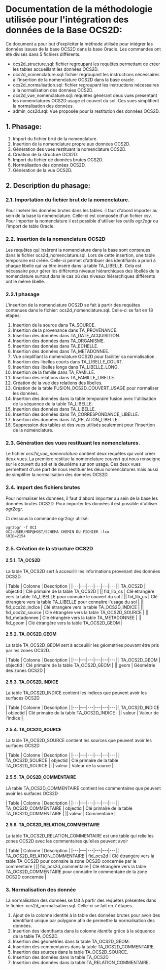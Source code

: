 #  Documentation de la méthodologie utilisée pour l'intégration des données de la Base OCS2D:

Ce document a pour but d'expliciter la méthode utilisée pour intégrer les données issues de la base OCS2D dans la base Oracle. Les commandes ont été divisés dans 5 fichiers différents.
* ocs2d_structure.sql: fichier regroupant les requêtes permettant de créer les tables accueillant les données OCS2D.
* ocs2d_nomenclature.sql: fichier regroupant les instructions nécessaires à l'insertion de la nomenclature OCS2D dans la base oracle.
* ocs2d_normalisation.sql: fichier regroupant les instructions nécessaires à la normalisation des données OCS2D.
* ocs2d_vue_nomenclature.sql: requêtes générant deux vues presentant les nomenclatures OCS2D usage et couvert du sol. Ces vues simplifient la normalisation des données.
* admin_ocs2d.sql: Vue proposée pour la restitution des données OCS2D.

## 1. Phasage:

1. Import du fichier brut de la nomenclature.
2. Insertion de la nomenclature propre aux données OCS2D.
3. Génération des vues restituant la nomenclature OCS2D.
4. Création de la structure OCS2D.
5. Import du fichier de données brutes OCS2D.
7. Normalisation des données OCS2D.
8. Génération de la vue OCS2D.

## 2. Description du phasage:

### 2.1. Importation du fichier brut de la nomenclature.

Pour insérer les données brutes dans les tables. il faut d'abord importer au sein de la base la nomenclature. Celle-ci est composée d'un fichier csv. Pour importer la nomenclature il est possible d'utiliser les outils *ogr2ogr* ou l'import de table Oracle.

### 2.2. Insertion de la nomenclature OCS2D

Les requêtes qui insèrent la nomenclature dans la base sont contenues dans le fichier ocs2d_nomenclature.sql. Lors de cette insertion, une table temporaire est créée. Celle-ci permet d'attribuer des identifiants a priori à chaque libelle qui va être inséré dans la table TA_LIBELLE. Cela est nécessaire pour gérer les différents niveaux hiérarchiques des libellés de la nomenclature surtout dans le cas où des niveaux hiérarchiques différents ont le même libelle.

### 2.2.1 phasage

L'insertion de la nomenclature OCS2D se fait à partir des requêtes contenues dans le fichier: ocs2d_nomenclature.sql. Celle-ci se fait en 18 étapes:
1. Insertion de la source dans TA_SOURCE.
2. Insertion de la provenance dans TA_PROVENANCE.
3. Insertion des données dans TA_DATE_ACQUISITION.
4. Insertion des données dans TA_ORGANISME.
5. Insertion des données dans TA_ECHELLE.
6. Insertion des données dans TA_METADONNEE.
7. Vue simplifiant la nomenclature OCS2D pour faciliter sa normalisation.
8. Insertion des libelles courts dans TA_LIBELLE_COURT.
9. Insertion des libelles longs dans TA_LIBELLE_LONG.
10. Insertion de la famille dans TA_FAMILLE.
11. Insertion des relations dans TA_FAMILLE_LIBELLE.
12. Création de la vue des relations des libelles.
13. Création de la table FUSION_OCS2D_COUVERT_USAGE pour normaliser les données.
14. Insertion des données dans la table temporaire fusion avec l'utilisation de la séquence de la table TA_LIBELLE.
15. Insertion des données dans TA_LIBELLE.
16. Insertion des données dans TA_CORRESPONDANCE_LIBELLE.
17. Insertion des données dans TA_RELATION_LIBELLE.
18. Suppression des tables et des vues utilisés seulement pour l'insertion de la nomenclature.

### 2.3. Génération des vues restituant les nomenclatures.

Le fichier *ocs2d_vue_nomenclature* contient deux requêtes qui vont créer deux vues. La première restitue la nomenclature *couvert* qui nous renseigne sur le couvert du sol et la deuxième sur son usage. Ces deux vues permettent d'une part de nous restituer les deux nomenclatures mais aussi de simplifier la normalisation des données OCS2D.

### 2.4. import des fichiers brutes

Pour normaliser les données, il faut d'abord importer au sein de la base les données brutes OCS2D. Pour importer les données il est possible d'utiliser *ogr2ogr*.

Ci dessous la commande ogr2ogr utilisé:
<code><pre>ogr2ogr -f OCI OCI:USER/MDP@HOST/SCHEMA CHEMIN DU FICHIER -lco SRID=2154</code></pre>

### 2.5. Création de la structure OCS2D

#### 2.5.1. TA_OCS2D

La table TA_OCS2D sert à acceuillir les informations provenant des données OCS2D.

| Table | Colonne | Description |
|---|---|---|---|---|---|
| TA_OCS2D | objectid | Clé primaire de la table TA_OCS2D |
|| fid_lib_cs | Clé étrangère vers la table TA_LIBELLE pour connaire le couvert du sol |
|| fid_lib_us | Clé étrangère vers la table TA_LIBELLE pour connaitre l'usage du sol |
|| fid_ocs2d_indice | Clé étrangère vers la table TA_OCS2D_INDICE |
|| fid_ocs2d_source | Clé étrangère vers la table TA_OCS2D_SOURCE |
|| fid_metadonnee | Clé étrangère vers la table TA_METADONNEE |
|| fid_geom | Clé étrangère vers la table TA_OCS2D_GEOM |

#### 2.5.2. TA_OCS2D_GEOM

La table TA_OCS2D_GEOM sert à acceuillir les géométries pouvant être pris par les zones OCS2D.

| Table | Colonne | Description |
|---|---|---|---|---|---|
| TA_OCS2D_GEOM | objectid | Clé primaire de la table TA_OCS2D_GEOM |
|| geom | Géométrie des zones OCS2D |

#### 2.5.3. TA_OCS2D_INDICE

La table TA_OCS2D_INDICE contient les indices que peuvent avoir les surfaces OCS2D

| Table | Colonne | Description |
|---|---|---|---|---|---|
| TA_OCS2D_INDICE | objectid | Clé primaire de la table TA_OCS2D_INDICE |
|| valeur | Valeur de l'indice |

#### 2.5.4. TA_OCS2D_SOURCE

La table TA_OCS2D_SOURCE contient les sources que peuvent avoir les surfaces OCS2D

| Table | Colonne | Description |
|---|---|---|---|---|---|
| TA_OCS2D_SOURCE | objectid | Clé primaire de la table TA_OCS2D_SOURCE |
|| valeur | Valeur de la source |

#### 2.5.5. TA_OCS2D_COMMENTAIRE

LA table TA_OCS2D_COMMENTAIRE contient les commentaires que peuvent avoir les surfaces OCS2D

| Table | Colonne | Description |
|---|---|---|---|---|---|
| TA_OCS2D_COMMENTAIRE | objectid | Clé primaire de la table TA_OCS2D_COMMENTAIRE |
|| valeur | Commentaire |

#### 2.5.6. TA_OCS2D_RELATION_COMMENTAIRE

La table TA_OCS2D_RELATION_COMMENTAIRE est une table qui relie les zones OCS2D avec les commentaires qu'elles peuvent avoir

| Table | Colonne | Description |
|---|---|---|---|---|---|
| TA_OCS2D_RELATION_COMMENTAIRE | fid_ocs2d | Clé étrangère vers la table TA_OCS2D pour connaire la zone OCS2D concernée par le commentaire |
|| fid_ocs2d_commentaire | Clé étrangère vers la table TA_OCS2D_COMMENTAIRE pour connaitre le commentaire de la zone OCS2D concernée |


### 3. Normalisation des donnée

La normalisation des données se fait à partir des requêtes présentes dans le fichier: ocs2d_normalisation.sql. Celle-ci se fait en 7 étapes.

1. Ajout de la colonne identité à la table des données brutes pour avoir des identifiant unique par polygone afin de permettre la normalisation des données.
2. insertion des identifiants dans la colonne *identite* grâce à la séquence de la table TA_OCS2D.
3. Insertion des géométries dans la table TA_OCS2D_GEOM.
4. Insertion des commentaires dans la table TA_OCS2D_COMMENTAIRE.
5. Insertion des sources dans la table TA_OCS2D_SOURCE.
6. Insertion des données dans la table TA_OCS2D
7. Insertion des données dans la table TA_RELATION_COMMENTAIRE.